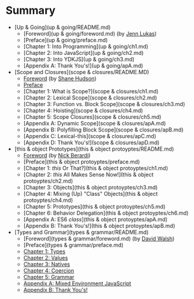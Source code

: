 # Summary

* [Up & Going](up & going/README.md)
  * [Foreword](up & going/foreword.md) (by [Jenn Lukas](http://jennlukas.com))
  * [Preface](up & going/preface.md)
  * [Chapter 1: Into Programming](up & going/ch1.md)
  * [Chapter 2: Into JavaScript](up & going/ch2.md)
  * [Chapter 3: Into YDKJS](up & going/ch3.md)
  * [Appendix A: Thank You's!](up & going/apA.md)
* [Scope and Closures](scope & closures/README.MD)
  * [Foreword](https://shanehudson.net/2014/06/03/foreword-dont-know-js/) (by [Shane Hudson](https://github.com/shanehudson))
  * [Preface](../preface.md)
  * [Chapter 1: What is Scope?](scope & closures/ch1.md)
  * [Chapter 2: Lexical Scope](scope & closures/ch2.md)
  * [Chapter 3: Function vs. Block Scope](scope & closures/ch3.md)
  * [Chapter 4: Hoisting](scope & closures/ch4.md)
  * [Chapter 5: Scope Closures](scope & closures/ch5.md)
  * [Appendix A: Dynamic Scope](scope & closures/apA.md)
  * [Appendix B: Polyfilling Block Scope](scope & closures/apB.md)
  * [Appendix C: Lexical-this](scope & closures/apC.md)
  * [Appendix D: Thank You's!](scope & closures/apD.md)
* [this & object Prototypes](this & object protoyptes/README.md)
  * [Foreword](foreword.md) (by [Nick Berardi](https://github.com/nberardi))
  * [Preface](this & object protoyptes/preface.md)
  * [Chapter 1: *this* Or That?](this & object protoyptes/ch1.md)
  * [Chapter 2: *this* All Makes Sense Now!](this & object protoyptes/ch2.md)
  * [Chapter 3: Objects](this & object protoyptes/ch3.md)
  * [Chapter 4: Mixing (Up) "Class" Objects](this & object protoyptes/ch4.md)
  * [Chapter 5: Prototypes](this & object protoyptes/ch5.md)
  * [Chapter 6: Behavior Delegation](this & object protoyptes/ch6.md)
  * [Appendix A: ES6 *class*](this & object protoyptes/apA.md)
  * [Appendix B: Thank You's!](this & object protoyptes/apB.md)
* [Types and Grammar](types & grammar/README.md)
  * [Foreword](types & grammar/foreword.md) (by [David Walsh](http://davidwalsh.name))
  *   [Preface](types & grammar/preface.md)
  * [Chapter 1: Types](ch1.md)
  * [Chapter 2: Values](ch2.md)
  * [Chapter 3: Natives](ch3.md)
  * [Chapter 4: Coercion](ch4.md)
  * [Chapter 5: Grammar](ch5.md)
  * [Appendix A: Mixed Environment JavaScript](apA.md)
  * [Appendix B: Thank You's!](apB.md)
